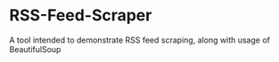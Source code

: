 # RSS-Feed-Scraper
A tool intended to demonstrate RSS feed scraping, along with usage of BeautifulSoup
